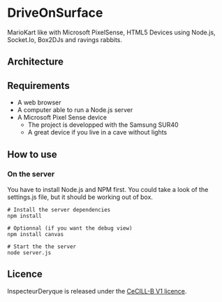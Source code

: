 DriveOnSurface
==============

MarioKart like with Microsoft PixelSense, HTML5 Devices using Node.js, Socket.Io, Box2DJs and ravings rabbits.


## Architecture



## Requirements

 * A web browser
 * A computer able to run a Node.js server
 * A Microsoft Pixel Sense device
 	* The project is developped with the Samsung SUR40
 	* A great device if you live in a cave without lights

## How to use

### On the server

You have to install Node.js and NPM first.
You could take a look of the settings.js file, but it should be working out of box.

```shell
# Install the server dependencies
npm install

# Optionnal (if you want the debug view)
npm install canvas

# Start the the server
node server.js
```




## Licence

InspecteurDeryque is released under the [CeCILL-B V1 licence](http://www.cecill.info/index.en.html).

